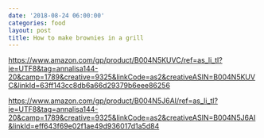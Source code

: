 ```yaml
---
date: '2018-08-24 06:00:00'
categories: food
layout: post
title: How to make brownies in a grill
---
```


https://www.amazon.com/gp/product/B004N5KUVC/ref=as_li_tl?ie=UTF8&tag=annalisa144-20&camp=1789&creative=9325&linkCode=as2&creativeASIN=B004N5KUVC&linkId=63ff143cc8db6a66d29379b6eee86256

https://www.amazon.com/gp/product/B004N5J6AI/ref=as_li_tl?ie=UTF8&tag=annalisa144-20&camp=1789&creative=9325&linkCode=as2&creativeASIN=B004N5J6AI&linkId=eff643f69e02f1ae49d936017d1a5d84